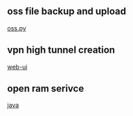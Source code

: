 ## oss file backup and upload
[oss.py]()

## vpn high tunnel creation
[web-ui]()

## open ram serivce
[java]()
